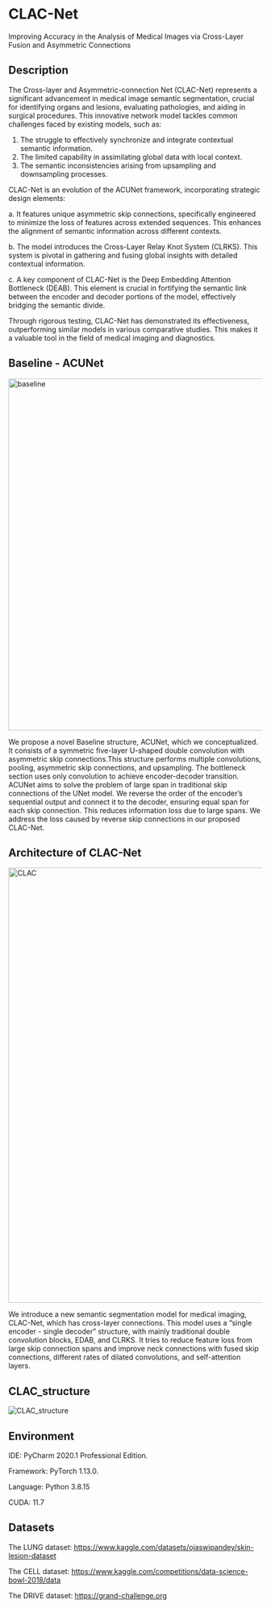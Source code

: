 # CLAC-Net
 Improving Accuracy in the Analysis of Medical Images via Cross-Layer Fusion and Asymmetric Connections

## Description
The Cross-layer and Asymmetric-connection Net (CLAC-Net) represents a significant advancement in medical image semantic segmentation, crucial for identifying organs and lesions, evaluating pathologies, and aiding in surgical procedures. This innovative network model tackles common challenges faced by existing models, such as:

1. The struggle to effectively synchronize and integrate contextual semantic information.
2. The limited capability in assimilating global data with local context.
3. The semantic inconsistencies arising from upsampling and downsampling processes.

CLAC-Net is an evolution of the ACUNet framework, incorporating strategic design elements:

a. It features unique asymmetric skip connections, specifically engineered to minimize the loss of features across extended sequences. This enhances the alignment of semantic information across different contexts.

b. The model introduces the Cross-Layer Relay Knot System (CLRKS). This system is pivotal in gathering and fusing global insights with detailed contextual information.

c. A key component of CLAC-Net is the Deep Embedding Attention Bottleneck (DEAB). This element is crucial in fortifying the semantic link between the encoder and decoder portions of the model, effectively bridging the semantic divide.

Through rigorous testing, CLAC-Net has demonstrated its effectiveness, outperforming similar models in various comparative studies. This makes it a valuable tool in the field of medical imaging and diagnostics.

## Baseline - ACUNet
<img width="698" alt="baseline" src="https://github.com/YF-W/CLAC-Net/assets/66008255/93afd068-a06b-4c5e-b0fc-cb303c5170c9">

We propose a novel Baseline structure, ACUNet, which we conceptualized. It consists of a symmetric five-layer U-shaped double convolution with asymmetric skip connections.This structure performs multiple convolutions,
pooling, asymmetric skip connections, and upsampling. The bottleneck section uses only convolution to achieve encoder-decoder transition. ACUNet aims to solve the problem of large span in traditional skip connections
of the UNet model. We reverse the order of the encoder’s sequential output and connect it to the decoder, ensuring equal span for each skip connection. This reduces information loss due to large spans. We address the
loss caused by reverse skip connections in our proposed CLAC-Net.


## Architecture of CLAC-Net
<img width="863" alt="CLAC" src="https://github.com/YF-W/CLAC-Net/assets/66008255/998f86fd-09b2-44ea-b31e-6b86da5f24de">

We introduce a new semantic segmentation model for medical imaging, CLAC-Net, which has cross-layer connections. This model uses a “single encoder - single decoder” structure, with mainly traditional double convolution 
blocks, EDAB, and CLRKS. It tries to reduce feature loss from large skip connection spans and improve neck connections with fused skip connections, different rates of dilated convolutions, and self-attention layers.


## CLAC_structure
![CLAC_structure](https://github.com/YF-W/CLAC-Net/assets/66008255/2d4b5132-8ae8-4d6a-a108-365df48db4b9)


## **Environment**

IDE: PyCharm 2020.1 Professional Edition.

Framework:  PyTorch 1.13.0.

Language: Python 3.8.15

CUDA: 11.7

## **Datasets**

The LUNG dataset: https://www.kaggle.com/datasets/ojaswipandey/skin-lesion-dataset

The CELL dataset: https://www.kaggle.com/competitions/data-science-bowl-2018/data

The DRIVE dataset: https://grand-challenge.org

